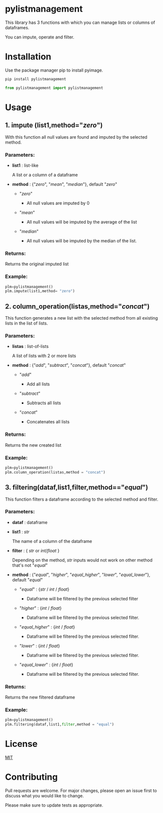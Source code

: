 # pylistmanagement
This library has 3 functions with which you can manage lists or columns of dataframes.

You can impute, operate and filter.

# Installation
Use the package manager pip to install pyimage.

```python
pip install pylistmanagement

from pylistmanagement import pylistmanagement
``` 

# Usage
## **1. impute** (list1,method="_zero_")

With this function all null values are found and imputed by the selected method.


### ****Parameters****:
  - **list1** : list-like
  
      A list or a column of a dataframe 
  - **method** : {"_zero_", "_mean_", "_median_"}, default "_zero_"

    - "_zero_"
     
        - All null values are imputed by 0
        
    - "_mean_"
     
        - All null values will be imputed by the average of the list
        
    - "_median_"
     
        - All null values will be imputed by the median of the list.
      
### ****Returns****:

Returns the original imputed list

### ****Example****:

``` python
plm=pylistmanagement()
plm.impute(list1,method= "zero")
```

## **2. column_operation**(listas,method="_concat_")

This function generates a new list with the selected method from all existing lists in the list of lists.

### ****Parameters****:
  - **listas** : list-of-lists
  
      A list of lists with 2 or more lists  

  - **method** : {"_add_", "_subtract_", "_concat_"}, default "_concat_"

    - "_add_"
     
        - Add all lists
  
    - "_subtract_"
     
        - Subtracts all lists
  
    - "_concat_"
     
        - Concatenates all lists

### ****Returns****:

Returns the new created list

### ****Example****:

``` python
plm=pylistmanagement()
plm.column_operation(listas,method = "concat")
```

## **3. filtering**(dataf,list1,filter,method=="_equal_")
This function filters a dataframe according to the selected method and filter. 

### ****Parameters****:
  - **dataf** : dataframe
  
  - **list1** : _str_
  
      The name of a column of the dataframe
  - **filter** : { _str_ or _int_/_float_ }
  
      Depending on the method, _str_ inputs would not work on other method that's not "_equal_"
  - **method** :  {"_equal_", "_higher_", "_equal_higher_", "_lower_", "_equal_lower_"}, default "_equal_"

    - "_equal_" : {_str_ / _int_ / _float_}
     
        - Dataframe will be filtered by the previous selected filter
  
    - "_higher_" : {_int_ / _float_}
     
        - Dataframe will be filtered by the previous selected filter.
  
    - "_equal_higher_" : {_int_ / _float_}
     
        - Dataframe will be filtered by the previous selected filter.
  
    - "_lower_" : {_int_ / _float_}
     
        - Dataframe will be filtered by the previous selected filter.
  
    - "_equal_lower_" : {_int_ / _float_}
     
        - Dataframe will be filtered by the previous selected filter. 


### ****Returns****:
Returns the new filtered dataframe

### ****Example****:

``` python
plm=pylistmanagement()
plm.filtering(dataf,list1,filter,method = "equal")
```

# License
[MIT](https://choosealicense.com/licenses/mit/)


# Contributing

Pull requests are welcome. For major changes, please open an issue first to discuss what you would like to change.

Please make sure to update tests as appropriate.
